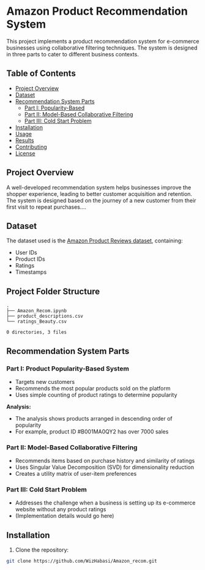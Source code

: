 # Amazon Product Recommendation System

This project implements a product recommendation system for e-commerce businesses using collaborative filtering techniques. The system is designed in three parts to cater to different business contexts.

## Table of Contents
- [Project Overview](#project-overview)
- [Dataset](#dataset)
- [Recommendation System Parts](#recommendation-system-parts)
  - [Part I: Popularity-Based](#part-i-product-popularity-based-system)
  - [Part II: Model-Based Collaborative Filtering](#part-ii-model-based-collaborative-filtering)
  - [Part III: Cold Start Problem](#part-iii-cold-start-problem)
- [Installation](#installation)
- [Usage](#usage)
- [Results](#results)
- [Contributing](#contributing)
- [License](#license)

## Project Overview

A well-developed recommendation system helps businesses improve the shopper experience, leading to better customer acquisition and retention. The system is designed based on the journey of a new customer from their first visit to repeat purchases....

## Dataset

The dataset used is the [Amazon Product Reviews dataset](https://www.kaggle.com/skillsmuggler/amazon-ratings), containing:
- User IDs
- Product IDs
- Ratings
- Timestamps
## Project Folder Structure
```
.
├── Amazon_Recom.ipynb
├── product_descriptions.csv
└── ratings_Beauty.csv

0 directories, 3 files
```

## Recommendation System Parts

### Part I: Product Popularity-Based System
- Targets new customers
- Recommends the most popular products sold on the platform
- Uses simple counting of product ratings to determine popularity

**Analysis:**
- The analysis shows products arranged in descending order of popularity
- For example, product ID #B001MA0QY2 has over 7000 sales

### Part II: Model-Based Collaborative Filtering
- Recommends items based on purchase history and similarity of ratings
- Uses Singular Value Decomposition (SVD) for dimensionality reduction
- Creates a utility matrix of user-item preferences

### Part III: Cold Start Problem
- Addresses the challenge when a business is setting up its e-commerce website without any product ratings
- (Implementation details would go here)

## Installation

1. Clone the repository:
```bash
git clone https://github.com/WizHabasi/Amazon_recom.git
